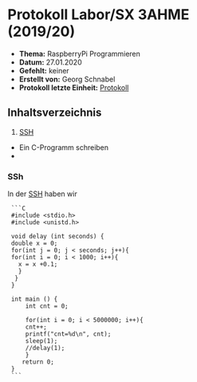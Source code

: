 # Protokoll Labor/SX 3AHME (2019/20)

* **Thema:** RaspberryPi Programmieren
* **Datum:** 27.01.2020
* **Gefehlt:** keiner
* **Erstellt von:** Georg Schnabel
* **Protokoll letzte Einheit:** [Protokoll](protokoll_2020-01-20_snagem17.md)

## Inhaltsverzeichnis
1. [SSH](https://de.wikipedia.org/wiki/Secure_Shell)
* Ein C-Programm schreiben
* 

### SSh
In der [SSH](https://de.wikipedia.org/wiki/Secure_Shell) haben wir 

     ```C
     #include <stdio.h>
     #include <unistd.h>
     
     void delay (int seconds) {
     double x = 0;
     for(int j = 0; j < seconds; j++){
     for(int i = 0; i < 1000; i++){
       x = x +0.1;
       }
      }
     }
     
     int main () {
         int cnt = 0;
         
         for(int i = 0; i < 5000000; i++){
         cnt++;
         printf("cnt=%d\n", cnt);
         sleep(1);
         //delay(1);
         }
        return 0;
     }  
     ``` 
